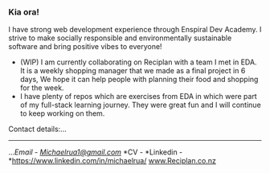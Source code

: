 ### Kia ora!

I have strong web development experience through Enspiral Dev Academy. I strive to make socially responsible and environmentally sustainable software and bring positive vibes to everyone!

- (WIP) I am currently collaborating on Reciplan with a team I met in EDA. It is a weekly shopping manager that we made as a final project in 6 days, We hope it can help people with planning their food and shopping for the week. 
- I have plenty of repos which are exercises from EDA in which were part of my full-stack learning journey. They were great fun and I will continue to keep working on them.

Contact details:...

---

...*Email - Michaelrua1@gmail.com*
*CV - 
*Linkedin - *https://www.linkedin.com/in/michaelrua/
www.Reciplan.co.nz 

